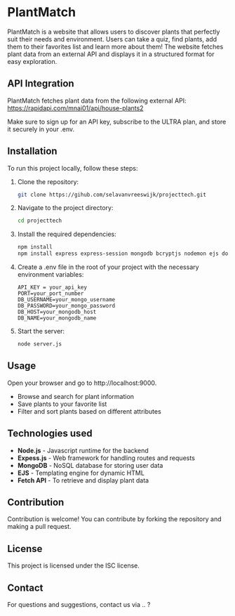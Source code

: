 # PlantMatch

PlantMatch is a website that allows users to discover plants that perfectly suit their needs and environment. Users can take a quiz, find plants, add them to their favorites list and learn more about them!  The website fetches plant data from an external API and displays it in a structured format for easy exploration.

## API Integration
PlantMatch fetches plant data from the following external API:
https://rapidapi.com/mnai01/api/house-plants2

Make sure to sign up for an API key, subscribe to the ULTRA plan, and store it securely in your .env.

## Installation
To run this project locally, follow these steps:
1. Clone the repository:
   ```bash
   git clone https://gihub.com/selavanvreeswijk/projecttech.git
   ```
2. Navigate to the project directory:
   ```bash
   cd projecttech
   ```
3. Install the required dependencies:
   ```bash
   npm install
   npm install express express-session mongodb bcryptjs nodemon ejs dotenv cors body-parser bcrypt
   ```
4. Create a .env file in the root of your project with the necessary environment variables:
   ```env
   API_KEY = your_api_key
   PORT=your_port_number
   DB_USERNAME=your_mongo_username
   DB_PASSWORD=your_mongo_password
   DB_HOST=your_mongodb_host
   DB_NAME=your_mongodb_name
   ```
5. Start the server:
   ```bash
   node server.js
   ```
## Usage
Open your browser and go to http://localhost:9000.

- Browse and search for plant information
- Save plants to your favorite list
- Filter and sort plants based on different attributes

## Technologies used
- **Node.js** - Javascript runtime for the backend
- **Expess.js** - Web framework for handling routes and requests
- **MongoDB** - NoSQL database for storing user data
- **EJS** - Templating engine for dynamic HTML
- **Fetch API** - To retrieve and display plant data

## Contribution
Contribution is welcome! You can contribute by forking the repository and making a pull request.

## License
This project is licensed under the ISC license.

## Contact
For questions and suggestions, contact us via .. ?

